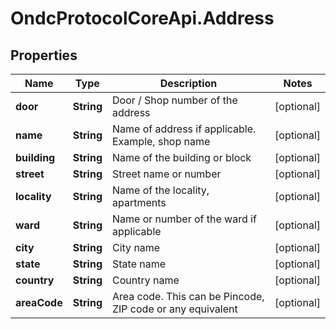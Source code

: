 # OndcProtocolCoreApi.Address

## Properties
Name | Type | Description | Notes
------------ | ------------- | ------------- | -------------
**door** | **String** | Door / Shop number of the address | [optional] 
**name** | **String** | Name of address if applicable. Example, shop name | [optional] 
**building** | **String** | Name of the building or block | [optional] 
**street** | **String** | Street name or number | [optional] 
**locality** | **String** | Name of the locality, apartments | [optional] 
**ward** | **String** | Name or number of the ward if applicable | [optional] 
**city** | **String** | City name | [optional] 
**state** | **String** | State name | [optional] 
**country** | **String** | Country name | [optional] 
**areaCode** | **String** | Area code. This can be Pincode, ZIP code or any equivalent | [optional] 
